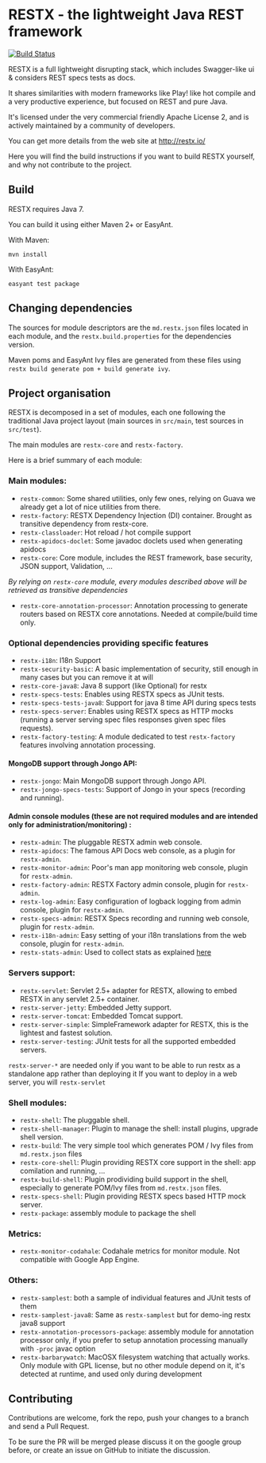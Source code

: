 # RESTX - the lightweight Java REST framework

[![Build Status](https://drone.io/github.com/restx/restx/status.png)](https://drone.io/github.com/restx/restx/latest)

RESTX is a full lightweight disrupting stack, which includes Swagger-like ui & considers REST specs tests as docs.

It shares similarities with modern frameworks like Play! like hot compile and a very productive experience, but focused on REST and pure Java.

It's licensed under the very commercial friendly Apache License 2, and is actively maintained by a community of developers.

You can get more details from the web site at http://restx.io/

Here you will find the build instructions if you want to build RESTX yourself, and why not contribute to the project.

## Build

RESTX requires Java 7.

You can build it using either Maven 2+ or EasyAnt.

With Maven:

`mvn install`

With EasyAnt:

`easyant test package`


## Changing dependencies

The sources for module descriptors are the `md.restx.json` files located in each module, and the `restx.build.properties` for the dependencies version.

Maven poms and EasyAnt Ivy files are generated from these files using `restx build generate pom + build generate ivy`.

## Project organisation

RESTX is decomposed in a set of modules, each one following the traditional Java project layout (main sources in `src/main`, test sources in `src/test`).

The main modules are `restx-core` and `restx-factory`.

Here is a brief summary of each module:

### Main modules:

- `restx-common`: Some shared utilities, only few ones, relying on Guava we already get a lot of nice utilities from there.
- `restx-factory`: RESTX Dependency Injection (DI) container. Brought as transitive dependency from restx-core.
- `restx-classloader`: Hot reload / hot compile support
- `restx-apidocs-doclet`: Some javadoc doclets used when generating apidocs
- `restx-core`: Core module, includes the REST framework, base security, JSON support, Validation, ...

*By relying on `restx-core` module, every modules described above will be retrieved as transitive dependencies*

- `restx-core-annotation-processor`: Annotation processing to generate routers based on RESTX core annotations. Needed at compile/build time only.


### Optional dependencies providing specific features

- `restx-i18n`: I18n Support
- `restx-security-basic`: A basic implementation of security, still enough in many cases but you can remove it at will
- `restx-core-java8`: Java 8 support (like Optional) for restx
- `restx-specs-tests`: Enables using RESTX specs as JUnit tests.
- `restx-specs-tests-java8`: Support for java 8 time API during specs tests
- `restx-specs-server`: Enables using RESTX specs as HTTP mocks (running a server serving spec files responses given spec files requests).
- `restx-factory-testing`: A module dedicated to test `restx-factory` features involving annotation processing.


#### MongoDB support through Jongo API:

- `restx-jongo`: Main MongoDB support through Jongo API.
- `restx-jongo-specs-tests`: Support of Jongo in your specs (recording and running).


#### Admin console modules (these are not required modules and are intended only for administration/monitoring) :

- `restx-admin`: The pluggable RESTX admin web console.
- `restx-apidocs`: The famous API Docs web console, as a plugin for `restx-admin`.
- `restx-monitor-admin`: Poor's man app monitoring web console, plugin for `restx-admin`.
- `restx-factory-admin`: RESTX Factory admin console, plugin for `restx-admin`.
- `restx-log-admin`: Easy configuration of logback logging from admin console, plugin for `restx-admin`.
- `restx-specs-admin`: RESTX Specs recording and running web console, plugin for `restx-admin`.
- `restx-i18n-admin`: Easy setting of your i18n translations from the web console, plugin for `restx-admin`.
- `restx-stats-admin`: Used to collect stats as explained [here](http://restx.io/stats.html)


### Servers support:

- `restx-servlet`: Servlet 2.5+ adapter for RESTX, allowing to embed RESTX in any servlet 2.5+ container.
- `restx-server-jetty`: Embedded Jetty support.
- `restx-server-tomcat`: Embedded Tomcat support.
- `restx-server-simple`: SimpleFramework adapter for RESTX, this is the lightest and fastest solution.
- `restx-server-testing`: JUnit tests for all the supported embedded servers.

`restx-server-*` are needed only if you want to be able to run restx as a standalone app rather than deploying it
If you want to deploy in a web server, you will ` restx-servlet `


### Shell modules:

- `restx-shell`: The pluggable shell.
- `restx-shell-manager`: Plugin to manage the shell: install plugins, upgrade shell version.
- `restx-build`: The very simple tool which generates POM / Ivy files from `md.restx.json` files
- `restx-core-shell`: Plugin providing RESTX core support in the shell: app comilation and running, ...
- `restx-build-shell`: Plugin prodividing build support in the shell, especially to generate POM/Ivy files from `md.restx.json` files.
- `restx-specs-shell`: Plugin providing RESTX specs based HTTP mock server.
- `restx-package`: assembly module to package the shell


### Metrics:

- `restx-monitor-codahale`: Codahale metrics for monitor module. Not compatible with Google App Engine.


### Others:

- `restx-samplest`: both a sample of individual features and JUnit tests of them
- `restx-samplest-java8`: Same as `restx-samplest` but for demo-ing restx java8 support
- `restx-annotation-processors-package`: assembly module for annotation processor only, if you prefer to setup annotation processing manually with `-proc` javac option
- `restx-barbarywatch`: MacOSX filesystem watching that actually works. Only module with GPL license, but no other module depend on it, it's detected at runtime, and used only during development


## Contributing

Contributions are welcome, fork the repo, push your changes to a branch and send a Pull Request.

To be sure the PR will be merged please discuss it on the google group before, or create an issue on GitHub to initiate the discussion.

